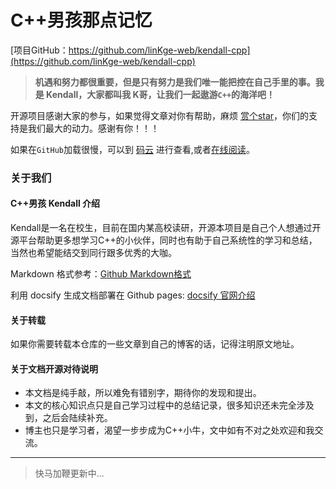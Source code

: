 # C++男孩那点记忆

[项目GitHub：https://github.com/linKge-web/kendall-cpp](https://github.com/linKge-web/kendall-cpp)

  > **机遇和努力都很重要，但是只有努力是我们唯一能把控在自己手里的事。我是 Kendall，大家都叫我 K哥，让我们一起遨游`C++`的海洋吧！**

开源项目感谢大家的参与，如果觉得文章对你有帮助，麻烦 [赏个star](https://github.com/linKge-web/kendall-cpp)，你们的支持是我们最大的动力。感谢有你！！！
  
如果在`GitHub`加载很慢，可以到 [码云](https://gitee.com/linKge-web/kendall-cpp/docs) 进行查看,或者[在线阅读](https://linkge-web.gitee.io/kendall-cpp/#/)。
   

### 关于我们

#### C++男孩 Kendall 介绍
Kendall是一名在校生，目前在国内某高校读研，开源本项目是自己个人想通过开源平台帮助更多想学习C++的小伙伴，同时也有助于自己系统性的学习和总结，当然也希望能结交到同行跟多优秀的大咖。

Markdown 格式参考：[Github Markdown格式](https://guides.github.com/features/mastering-markdown/)

利用 docsify 生成文档部署在 Github pages: [docsify 官网介绍](https://docsify.js.org/#/)

#### 关于转载
如果你需要转载本仓库的一些文章到自己的博客的话，记得注明原文地址。

#### 关于文档开源对待说明
- 本文档是纯手敲，所以难免有错别字，期待你的发现和提出。
- 本文的核心知识点只是自己学习过程中的总结记录，很多知识还未完全涉及到，之后会陆续补充。
- 博主也只是学习者，渴望一步步成为C++小牛，文中如有不对之处欢迎和我交流。

-----
> 快马加鞭更新中...


